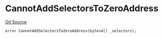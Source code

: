 # CannotAddSelectorsToZeroAddress
[Git Source](https://github.com/thrackle-io/rules-protocol/blob/1ab1db06d001c0ea3265ec49b85ddd9394430302/src/economic/ruleProcessor/RuleProcessorDiamondLib.sol)


```solidity
error CannotAddSelectorsToZeroAddress(bytes4[] _selectors);
```


